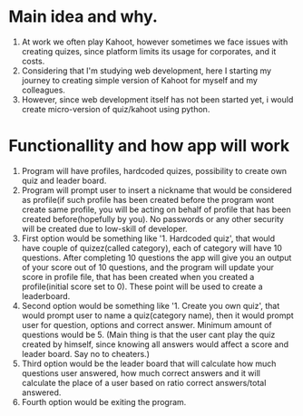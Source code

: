 # Main idea and why.
1. At work we often play Kahoot, however sometimes we face issues with creating quizes, since platform limits its usage for corporates, and it costs.
2. Considering that I'm studying web development, here I starting my journey to creating simple version of Kahoot for myself and my colleagues.
3. However, since web development itself has not been started yet, i would create micro-version of quiz/kahoot using python.

# Functionallity and how app will work
1. Program will have profiles, hardcoded quizes, possibility to create own quiz and leader board.
2. Program will prompt user to insert a nickname that would be considered as profile(if such profile has been created before the program wont create same profile, you will be acting on behalf of profile that has been created before(hopefully by you). No passwords or any other security will be created due to low-skill of developer.
3. First option would be something like '1. Hardcoded quiz', that would have couple of quizez(called category), each of category will have 10 questions. After completing 10 questions the app will give you an output of your score out of 10 questions, and the program will update your score in profile file, that has been created when you created a profile(initial score set to 0). These point will be used to create a leaderboard.
4. Second option would be something like '1. Create you own quiz', that would prompt user to name a quiz(category name), then it would prompt user for question, options and correct answer. Minimum amount of questions would be 5. (Main thing is that the user cant play the quiz created by himself, since knowing all answers would affect a score and leader board. Say no to cheaters.)
5. Third option would be the leader board that will calculate how much questions user answered, how much correct answers and it will calculate the place of a user based on ratio correct answers/total answered.
6. Fourth option would be exiting the program.
